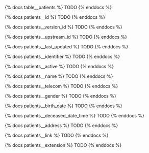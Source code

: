{% docs table__patients %}
TODO
{% enddocs %}

{% docs patients__id %}
TODO
{% enddocs %}

{% docs patients__version_id %}
TODO
{% enddocs %}

{% docs patients__upstream_id %}
TODO
{% enddocs %}

{% docs patients__last_updated %}
TODO
{% enddocs %}

{% docs patients__identifier %}
TODO
{% enddocs %}

{% docs patients__active %}
TODO
{% enddocs %}

{% docs patients__name %}
TODO
{% enddocs %}

{% docs patients__telecom %}
TODO
{% enddocs %}

{% docs patients__gender %}
TODO
{% enddocs %}

{% docs patients__birth_date %}
TODO
{% enddocs %}

{% docs patients__deceased_date_time %}
TODO
{% enddocs %}

{% docs patients__address %}
TODO
{% enddocs %}

{% docs patients__link %}
TODO
{% enddocs %}

{% docs patients__extension %}
TODO
{% enddocs %}
